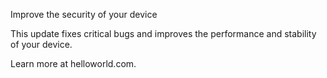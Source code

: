 Improve the security of your device

This update fixes critical bugs and improves the performance and stability of your device.

Learn more at helloworld.com.
